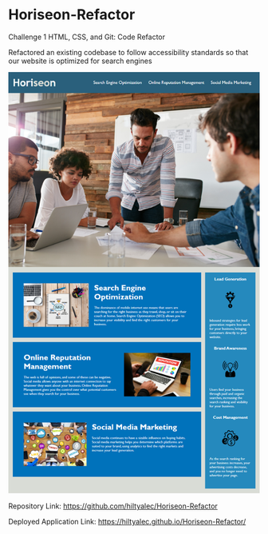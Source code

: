 # Horiseon-Refactor
Challenge 1 HTML, CSS, and Git: Code Refactor



Refactored an existing codebase to follow accessibility standards so that our website is optimized for search engines


![alt text](assets/images/screenshot.png)

Repository Link: https://github.com/hiltyalec/Horiseon-Refactor

Deployed Application Link: https://hiltyalec.github.io/Horiseon-Refactor/



